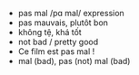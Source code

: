 
- pas mal	/pɑ mal/	expression	
- pas mauvais, plutôt bon	
- không tệ, khá tốt	
- not bad / pretty good	
- Ce film est pas mal !	
- mal (bad), pas (not)	mal (bad)
